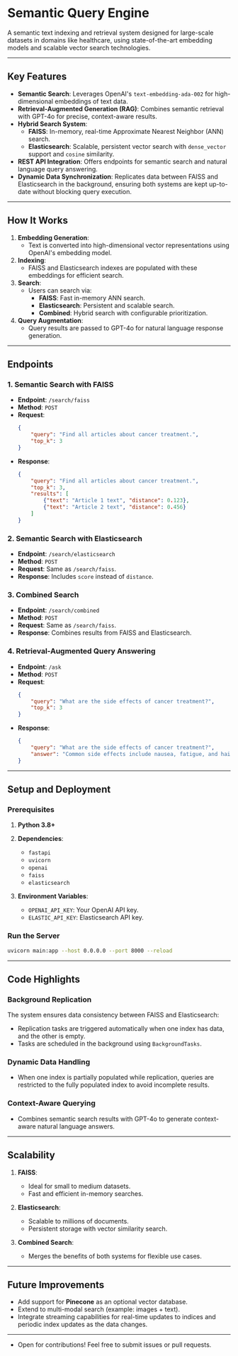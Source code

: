 # **Semantic Query Engine**

A semantic text indexing and retrieval system designed for large-scale datasets in domains like healthcare, using state-of-the-art embedding models and scalable vector search technologies.

---

## **Key Features**
- **Semantic Search**: Leverages OpenAI's `text-embedding-ada-002` for high-dimensional embeddings of text data.
- **Retrieval-Augmented Generation (RAG)**: Combines semantic retrieval with GPT-4o for precise, context-aware results.
- **Hybrid Search System**: 
  - **FAISS**: In-memory, real-time Approximate Nearest Neighbor (ANN) search.
  - **Elasticsearch**: Scalable, persistent vector search with `dense_vector` support and `cosine` similarity.
- **REST API Integration**: Offers endpoints for semantic search and natural language query answering.
- **Dynamic Data Synchronization**: Replicates data between FAISS and Elasticsearch in the background, ensuring both systems are kept up-to-date without blocking query execution.

---

## **How It Works**
1. **Embedding Generation**:
   - Text is converted into high-dimensional vector representations using OpenAI's embedding model.
2. **Indexing**:
   - FAISS and Elasticsearch indexes are populated with these embeddings for efficient search.
3. **Search**:
   - Users can search via:
     - **FAISS**: Fast in-memory ANN search.
     - **Elasticsearch**: Persistent and scalable search.
     - **Combined**: Hybrid search with configurable prioritization.
4. **Query Augmentation**:
   - Query results are passed to GPT-4o for natural language response generation.

---

## **Endpoints**

### **1. Semantic Search with FAISS**
- **Endpoint**: `/search/faiss`
- **Method**: `POST`
- **Request**:
  ```json
  {
      "query": "Find all articles about cancer treatment.",
      "top_k": 3
  }
  ```
- **Response**:
  ```json
  {
      "query": "Find all articles about cancer treatment.",
      "top_k": 3,
      "results": [
          {"text": "Article 1 text", "distance": 0.123},
          {"text": "Article 2 text", "distance": 0.456}
      ]
  }
  ```

### **2. Semantic Search with Elasticsearch**
- **Endpoint**: `/search/elasticsearch`
- **Method**: `POST`
- **Request**: Same as `/search/faiss`.
- **Response**: Includes `score` instead of `distance`.

### **3. Combined Search**
- **Endpoint**: `/search/combined`
- **Method**: `POST`
- **Request**: Same as `/search/faiss`.
- **Response**: Combines results from FAISS and Elasticsearch.

### **4. Retrieval-Augmented Query Answering**
- **Endpoint**: `/ask`
- **Method**: `POST`
- **Request**:
  ```json
  {
      "query": "What are the side effects of cancer treatment?",
      "top_k": 3
  }
  ```
- **Response**:
  ```json
  {
      "query": "What are the side effects of cancer treatment?",
      "answer": "Common side effects include nausea, fatigue, and hair loss."
  }
  ```

---

## **Setup and Deployment**

### **Prerequisites**
1. **Python 3.8+**
2. **Dependencies**:
   - `fastapi`
   - `uvicorn`
   - `openai`
   - `faiss`
   - `elasticsearch`

3. **Environment Variables**:
   - `OPENAI_API_KEY`: Your OpenAI API key.
   - `ELASTIC_API_KEY`: Elasticsearch API key.

### **Run the Server**
```bash
uvicorn main:app --host 0.0.0.0 --port 8000 --reload
```

---

## **Code Highlights**

### **Background Replication**
The system ensures data consistency between FAISS and Elasticsearch:
- Replication tasks are triggered automatically when one index has data, and the other is empty.
- Tasks are scheduled in the background using `BackgroundTasks`.

### **Dynamic Data Handling**
- When one index is partially populated while replication, queries are restricted to the fully populated index to avoid incomplete results.

### **Context-Aware Querying**
- Combines semantic search results with GPT-4o to generate context-aware natural language answers.

---

## **Scalability**
1. **FAISS**:
   - Ideal for small to medium datasets.
   - Fast and efficient in-memory searches.

2. **Elasticsearch**:
   - Scalable to millions of documents.
   - Persistent storage with vector similarity search.

3. **Combined Search**:
   - Merges the benefits of both systems for flexible use cases.

---

## **Future Improvements**
- Add support for **Pinecone** as an optional vector database.
- Extend to multi-modal search (example: images + text).
- Integrate streaming capabilities for real-time updates to indices and periodic index updates as the data changes.

---

- Open for contributions! Feel free to submit issues or pull requests.
